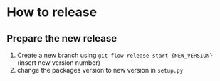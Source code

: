# How to release

## Prepare the new release
1. Create a new branch using `git flow release start {NEW_VERSION}` (insert new version number)
2. change the packages version to new version in `setup.py`